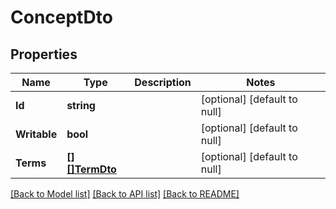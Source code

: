# ConceptDto

## Properties
Name | Type | Description | Notes
------------ | ------------- | ------------- | -------------
**Id** | **string** |  | [optional] [default to null]
**Writable** | **bool** |  | [optional] [default to null]
**Terms** | [**[][]TermDto**](array.md) |  | [optional] [default to null]

[[Back to Model list]](../README.md#documentation-for-models) [[Back to API list]](../README.md#documentation-for-api-endpoints) [[Back to README]](../README.md)


